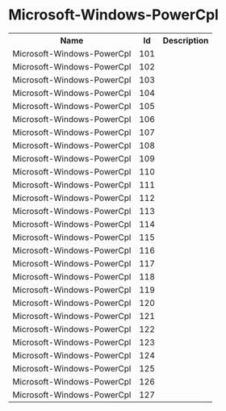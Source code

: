 # Microsoft-Windows-PowerCpl

<table>
<colgroup><col/><col/><col/></colgroup>
<tr><th>Name</th><th>Id</th><th>Description</th></tr>
<tr><td>Microsoft-Windows-PowerCpl</td><td>101</td><td></td></tr>
<tr><td>Microsoft-Windows-PowerCpl</td><td>102</td><td></td></tr>
<tr><td>Microsoft-Windows-PowerCpl</td><td>103</td><td></td></tr>
<tr><td>Microsoft-Windows-PowerCpl</td><td>104</td><td></td></tr>
<tr><td>Microsoft-Windows-PowerCpl</td><td>105</td><td></td></tr>
<tr><td>Microsoft-Windows-PowerCpl</td><td>106</td><td></td></tr>
<tr><td>Microsoft-Windows-PowerCpl</td><td>107</td><td></td></tr>
<tr><td>Microsoft-Windows-PowerCpl</td><td>108</td><td></td></tr>
<tr><td>Microsoft-Windows-PowerCpl</td><td>109</td><td></td></tr>
<tr><td>Microsoft-Windows-PowerCpl</td><td>110</td><td></td></tr>
<tr><td>Microsoft-Windows-PowerCpl</td><td>111</td><td></td></tr>
<tr><td>Microsoft-Windows-PowerCpl</td><td>112</td><td></td></tr>
<tr><td>Microsoft-Windows-PowerCpl</td><td>113</td><td></td></tr>
<tr><td>Microsoft-Windows-PowerCpl</td><td>114</td><td></td></tr>
<tr><td>Microsoft-Windows-PowerCpl</td><td>115</td><td></td></tr>
<tr><td>Microsoft-Windows-PowerCpl</td><td>116</td><td></td></tr>
<tr><td>Microsoft-Windows-PowerCpl</td><td>117</td><td></td></tr>
<tr><td>Microsoft-Windows-PowerCpl</td><td>118</td><td></td></tr>
<tr><td>Microsoft-Windows-PowerCpl</td><td>119</td><td></td></tr>
<tr><td>Microsoft-Windows-PowerCpl</td><td>120</td><td></td></tr>
<tr><td>Microsoft-Windows-PowerCpl</td><td>121</td><td></td></tr>
<tr><td>Microsoft-Windows-PowerCpl</td><td>122</td><td></td></tr>
<tr><td>Microsoft-Windows-PowerCpl</td><td>123</td><td></td></tr>
<tr><td>Microsoft-Windows-PowerCpl</td><td>124</td><td></td></tr>
<tr><td>Microsoft-Windows-PowerCpl</td><td>125</td><td></td></tr>
<tr><td>Microsoft-Windows-PowerCpl</td><td>126</td><td></td></tr>
<tr><td>Microsoft-Windows-PowerCpl</td><td>127</td><td></td></tr>
</table>
